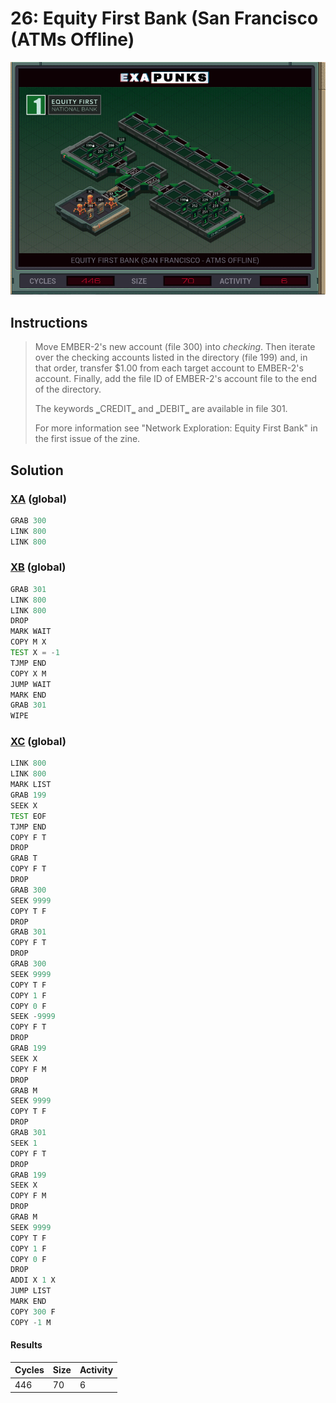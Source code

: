 # 26: Equity First Bank (San Francisco (ATMs Offline)

<div align="center"><img src="EXAPUNKS - Equity First Bank (446, 70, 6, 2023-07-31-12-26-48).gif" /></div>

## Instructions
> ﻿Move EMBER-2's new account (file 300) into *checking*. Then iterate over the checking accounts listed in the directory (file 199) and, in that order, transfer $1.00 from each target account to EMBER-2's account. Finally, add the file ID of EMBER-2's account file to the end of the directory.
> 
> The keywords ‗CREDIT‗ and ‗DEBIT‗ are available in file 301.
> 
> For more information see "Network Exploration: Equity First Bank" in the first issue of the zine.

## Solution

### [XA](XA.exa) (global)
```asm
GRAB 300
LINK 800
LINK 800
```

### [XB](XB.exa) (global)
```asm
GRAB 301
LINK 800
LINK 800
DROP
MARK WAIT
COPY M X
TEST X = -1
TJMP END
COPY X M
JUMP WAIT
MARK END
GRAB 301
WIPE
```

### [XC](XC.exa) (global)
```asm
LINK 800
LINK 800
MARK LIST
GRAB 199
SEEK X
TEST EOF
TJMP END
COPY F T
DROP
GRAB T
COPY F T
DROP
GRAB 300
SEEK 9999
COPY T F
DROP
GRAB 301
COPY F T
DROP
GRAB 300
SEEK 9999
COPY T F
COPY 1 F
COPY 0 F
SEEK -9999
COPY F T
DROP
GRAB 199
SEEK X
COPY F M
DROP
GRAB M
SEEK 9999
COPY T F
DROP
GRAB 301
SEEK 1
COPY F T
DROP
GRAB 199
SEEK X
COPY F M
DROP
GRAB M
SEEK 9999
COPY T F
COPY 1 F
COPY 0 F
DROP
ADDI X 1 X
JUMP LIST
MARK END
COPY 300 F
COPY -1 M
```

#### Results
| Cycles | Size | Activity |
|--------|------|----------|
| 446    | 70   | 6        |
